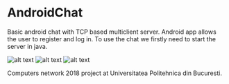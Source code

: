# AndroidChat

Basic android chat with TCP based multiclient server.
Android app allows the user to register and log in.
To use the chat we firstly need to start the server in java.

![alt text](https://www.subeimagenes.com/img/testchat2-1822945.png)
![alt text](https://www.subeimagenes.com/img/testlogin-1822946.png)
![alt text](https://www.subeimagenes.com/img/test-androidchat-1822947.png)


Computers network 2018 project at Universitatea Politehnica din Bucuresti.

